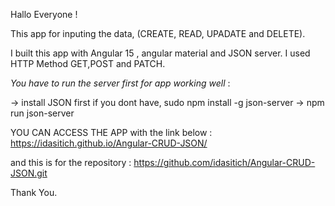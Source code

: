Hallo Everyone !

This app for inputing the data, (CREATE, READ, UPADATE and DELETE).

I built this app with Angular 15 , angular material and JSON server.
I used HTTP Method GET,POST and PATCH.

 *You have to run the server first for app working well* :
 
-> install JSON first if you dont have, sudo npm install -g json-server
-> npm run json-server


YOU CAN ACCESS THE APP with the link below :
https://idasitich.github.io/Angular-CRUD-JSON/

and this is for the repository :
https://github.com/idasitich/Angular-CRUD-JSON.git

Thank You.

